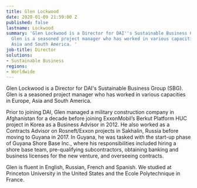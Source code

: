 ```yaml
---
title: Glen Lockwood
date: 2020-01-09 21:59:00 Z
published: false
lastname: Lockwood
summary: 'Glen Lockwood is a Director for DAI''s Sustainable Business Group (SBG).
  Glen is a seasoned project manager who has worked in various capacities in Europe,
  Asia and South America. '
job-title: Director
solutions:
- Sustainable Business
regions:
- Worldwide
---
```


Glen Lockwood is a Director for DAI's Sustainable Business Group (SBG). Glen is a seasoned project manager who has worked in various capacities in Europe, Asia and South America. 

Prior to joining DAI, Glen managed a military construction company in Afghanistan for a decade before joining ExxonMobil’s Berkut Platform HUC project in Korea as a Business Advisor in 2012. He also worked as a Contracts Advisor on Rosneft/Exxon projects in Sakhalin, Russia before moving to Guyana in 2017. In Guyana, he was tasked with the start-up phase of Guyana Shore Base Inc.,  where his responsibilities included hiring a shore base team, pre-qualifying subcontractors, obtaining banking and business licenses for the new venture, and overseeing contracts.  

Glen is fluent in English, Russian, French and Spanish. We studied at Princeton University in the United States and the Ecole Polytechnique in France.